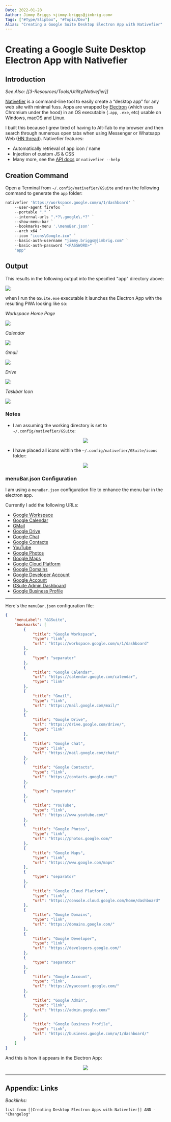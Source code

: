 ```yaml
---
Date: 2022-01-28
Author: Jimmy Briggs <jimmy.briggs@jimbrig.com>
Tags: ["#Type/Slipbox", "#Topic/Dev"]
Alias: "Creating a Google Suite Desktop Electron App with Nativefier"
---
```


# Creating a Google Suite Desktop Electron App with Nativefier

## Introduction

*See Also: [[3-Resources/Tools/Utility/Nativefier]]*

[Nativefier](https://github.com/nativefier/nativefier) is a command-line tool to easily create a “desktop app” for any web site with minimal fuss. Apps are wrapped by [Electron](https://www.electronjs.org/) (which uses Chromium under the hood) in an OS executable (`.app`, `.exe`, etc) usable on Windows, macOS and Linux.

I built this because I grew tired of having to Alt-Tab to my browser and then search through numerous open tabs when using Messenger or Whatsapp Web ([HN thread](https://news.ycombinator.com/item?id=10930718)). Nativefier features:

-   Automatically retrieval of app icon / name
-   Injection of custom JS & CSS
-   Many more, see the [API docs](https://github.com/nativefier/nativefier/blob/master/API.md) or `nativefier --help`


## Creation Command

Open a Terminal from `~/.config/nativefier/GSuite` and run the following command to generate the `app` folder:

```powershell
nativefier 'https://workspace.google.com/u/1/dashboard' `
	--user-agent firefox `
	--portable "." `
	--internal-urls ".*?\.google\.*?" `
	--show-menu-bar `
	--bookmarks-menu '.\menuBar.json' `
	--arch x64 `
	--icon "icons\Google.ico" `
	--basic-auth-username "jimmy.briggs@jimbrig.com" `
	--basic-auth-password "<PASSWORD>" `
	"app"
```

## Output

This results in the following output into the specified "app" directory above:

![](https://i.imgur.com/ov13uHW.png)

when I run the `GSuite.exe` executable it launches the Electron App with the resulting PWA looking like so:

*Workspace Home Page*

![](https://i.imgur.com/LQF1zYV.png)

*Calendar*

![](https://i.imgur.com/KE5zEtI.png)

*Gmail*

![](https://i.imgur.com/NLLk6qA.png)

*Drive*

![](https://i.imgur.com/hswA04s.png)

*Taskbar Icon*

![](https://i.imgur.com/0czyaiN.png)



### Notes

- I am assuming the working directory is set to `~/.config/nativefier/GSuite`:

<center><img src="https://i.imgur.com/xCVtaoN.png" /></center>

- I have placed all icons within the `~/.config/nativefier/GSuite/icons` folder:

<center><img src="https://i.imgur.com/QA1woKJ.png" /></center>

### menuBar.json Configuration

I am using a `menuBar.json` configuration file to enhance the menu bar in the electron app.
	
Currently I add the following URLs:
	
- [Google Workspace]()  
- [Google Calendar]()  
- [GMail]()  
- [Google Drive]()  
- [Google Chat]()  
- [Google Contacts]()  
- [YouTube]()  
- [Google Photos]()  
- [Google Maps]()  
- [Google Cloud Platform]()  
- [Google Domains]()  
- [Google Developer Account]()  
- [Google Account]()  
- [GSuite Admin Dashboard]()  
- [Google Business Profile]()  

***

Here's the `menuBar.json` configuration file:

```JSON
{
    "menuLabel": "&GSuite",
    "bookmarks": [
		{
			"title": "Google Workspace",
			"type": "link",
			"url": "https://workspace.google.com/u/1/dashboard"
		},
		{
			"type": "separator"
		},
        {
            "title": "Google Calendar",
            "url": "https://calendar.google.com/calendar",
            "type": "link"
        },
        {
            "title": "Gmail",
            "type": "link",
            "url": "https://mail.google.com/mail/"
        },
        {
            "title": "Google Drive",
            "url": "https://drive.google.com/drive/",
            "type": "link"
        },
        {
            "title": "Google Chat",
            "type": "link",
            "url": "https://mail.google.com/chat/"
        },
        {
            "title": "Google Contacts",
            "type": "link",
            "url": "https://contacts.google.com/"
        },
        {
            "type": "separator"
        },
        {
            "title": "YouTube",
            "type": "link",
            "url": "https://www.youtube.com/"
        },
        {
            "title": "Google Photos",
            "type": "link",
            "url": "https://photos.google.com/"
        },
        {
            "title": "Google Maps",
            "type": "link",
            "url": "https://www.google.com/maps"
        },
        {
            "type": "separator"
        },
        {
            "title": "Google Cloud Platform",
            "type": "link",
            "url": "https://console.cloud.google.com/home/dashboard"
        },
        {
            "title": "Google Domains",
            "type": "link",
            "url": "https://domains.google.com/"
        },
        {
            "title": "Google Developer",
            "type": "link",
            "url": "https://developers.google.com/"
        },
        {
            "type": "separator"
        },
        {
            "title": "Google Account",
            "type": "link",
            "url": "https://myaccount.google.com/"
        },
        {
            "title": "Google Admin",
            "type": "link",
            "url": "https://admin.google.com/"
        },
        {
            "title": "Google Business Profile",
            "type": "link",
            "url": "https://business.google.com/u/1/dashboard/"
        }
    ]
}
```

And this is how it appears in the Electron App:

<center><img src="https://i.imgur.com/Jb5wkbJ.png"/></center>

***

## Appendix: Links



*Backlinks:*

```dataview
list from [[Creating Desktop Electron Apps with Nativefier]] AND -"Changelog"
```